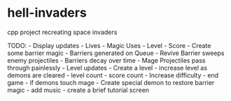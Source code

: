 # hell-invaders
cpp project recreating space invaders


TODO:
	- Display updates
		- Lives
		- Magic Uses
		- Level
		- Score
	- Create some barrier magic 
		- Barriers generated on Queue
		- Revive Barrier sweeps enemy projectiles
		- Barriers decay over time
		- Mage Projectiles pass through painlessly
	- Level updates
		- Create a level
		- increase level as demons are cleared
		- level count
		- score count
		- Increase difficulty
		- end game
			- if demons touch mage
	- Create special demon to restore barrier magic
	- add music
	- create a brief tutorial screen 